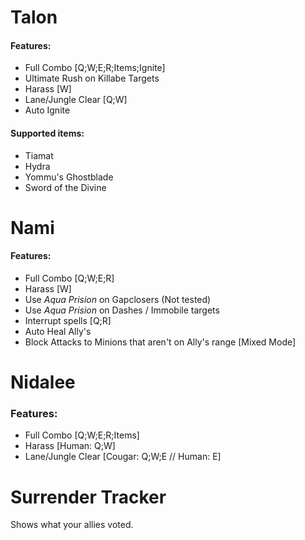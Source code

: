 Talon
===========
#### Features:
* Full Combo [Q;W;E;R;Items;Ignite]
* Ultimate Rush on Killabe Targets
* Harass [W]
* Lane/Jungle Clear [Q;W]
* Auto Ignite

#### Supported items:
* Tiamat
* Hydra
* Yommu's Ghostblade
* Sword of the Divine

Nami
===========
#### Features:
* Full Combo [Q;W;E;R]
* Harass [W]
* Use _Aqua Prision_ on Gapclosers (Not tested)
* Use _Aqua Prision_ on Dashes / Immobile targets
* Interrupt spells [Q;R]
* Auto Heal Ally's 
* Block Attacks to Minions that aren't on Ally's range [Mixed Mode]

Nidalee
===========
### Features:
* Full Combo [Q;W;E;R;Items]
* Harass [Human: Q;W]
* Lane/Jungle Clear [Cougar: Q;W;E // Human: E] 


Surrender Tracker
===========
Shows what your allies voted.
